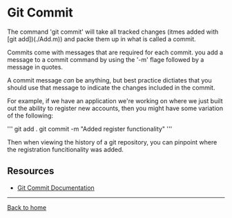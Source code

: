 # Git Commit

The command 'git commit' will take all tracked changes (itmes added with [git add])(./Add.m)) and packe them up in what is called a commit. 

Commits come with messages that are required for each commit. you add a message to a commit command by using the '-m' flage followed by a message in quotes.

A commit message _can_ be anything, but best practice dictiates that you should use that message to indicate the changes included in the commit.

For example, if we have an application we're working on where we just built out the ability to register new accounts, then you might have some variation of the following:

'''
git add .
git commit -m "Added register functionality"
'''

Then when viewing the history of a git repository, you can pinpoint where the registration funcitionality was added. 

## Resources 
- [Git Commit Documentation](https://git-scm.com/docs/git-commit)
---
[Back to home](../README.md)